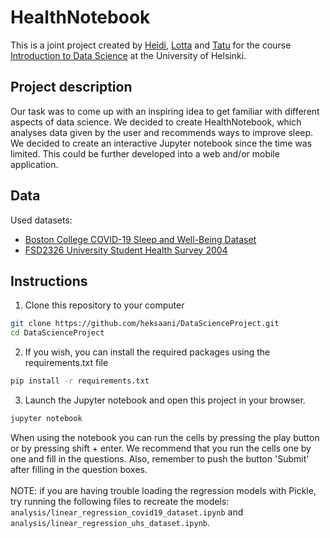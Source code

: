 # HealthNotebook

This is a joint project created by [Heidi](https://github.com/heksaani), [Lotta](https://github.com/LottaPol) and [Tatu](https://github.com/tlinnala) for the course [Introduction to Data Science](https://studies.helsinki.fi/kurssit/opintojakso/hy-CU-118209216-2021-08-01) at the University of Helsinki.

## Project description
Our task was to come up with an inspiring idea to get familiar with different aspects of data science. We decided to create HealthNotebook, which analyses data given by the user and recommends ways to improve sleep. We decided to create an interactive Jupyter notebook since the time was limited. This could be further developed into a web and/or mobile application.

## Data
Used datasets:
<br>
- [Boston College COVID-19 Sleep and Well-Being Dataset](https://osf.io/gpxwa/?view_only=) <br>
- [FSD2326 University Student Health Survey 2004](https://urn.fi/urn:nbn:fi:fsd:T-FSD2326) <br>


## Instructions
1. Clone this repository to your computer
```bash
git clone https://github.com/heksaani/DataScienceProject.git
cd DataScienceProject
```
2. If you wish, you can install the required packages using the requirements.txt file
```bash
pip install -r requirements.txt
```
3. Launch the Jupyter notebook and open this project in your browser.
```bash
jupyter notebook
```
When using the notebook you can run the cells by pressing the play button or by pressing shift + enter. We recommend that you run the cells one by one and fill in the questions. Also, remember to push the button 'Submit' after filling in the question boxes. <br>
<br>
NOTE: if you are having trouble loading the regression models with Pickle, try running the following files to recreate the models: `analysis/linear_regression_covid19_dataset.ipynb` and `analysis/linear_regression_uhs_dataset.ipynb`.
